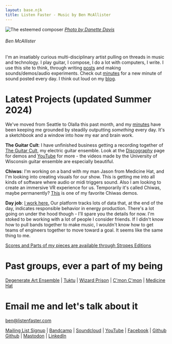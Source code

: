```yaml
---
layout: base.njk
title: Listen Faster - Music by Ben McAllister
---
```



<div id="home-header">

![The esteemed composer](/main/img/ben-danette-piano-bw.png)
[*Photo by Danette Davis*](https://www.danettedavis.com/)

###### Ben McAllister

I'm an insatiably curious multi-disciplinary artist pulling on threads in music and technology. I play guitar, I compose, I do a lot with computers, I write. I use this site to think, through writing [posts](/main/#blog-menu) and making sounds/demos/audio experiments. Check out [minutes](/main/1min/) for a new minute of sound posted every day. I think out loud on my [blog](/main/#blog-menu). 

# Latest Projects (updated Summer 2024)

We've moved from Seattle to Olalla this past month, and my [minutes](/main/1min/) have been keeping me grounded by steadily outputting *something* every day. It's a sketchbook and a window into how my ear and brain work. 

**The Guitar Cult**: I have unfinished business getting a recording together of [The Guitar Cult](https://www.theguitarcult.com/), my electric guitar ensemble. Look at the [Discography](/main/discography/) page for demos and [YouTube](https://www.youtube.com/channel/UCWBSD3mHhaImuKrzbQ0zHQA) for more - the videos made by the University of Wisconsin guitar ensemble are especially beautiful.

**Chiwas**: I'm working on a band with my man Jason from Medicine Hat, and I'm looking into creating visuals for our show. This is getting me into all kinds of software where audio or midi triggers sound. Also I am looking to create an immersive VR experience for us. Temporarily it's called Chiwas, maybe permanently? [This](/189/) is one of my favorite Chiwas demos. 

**Day job**: [I work here.](https://fiuturx.com) Our platform tracks lots of data that, at the end of the day, indicates responsible behavior in energy production. There's a lot going on under the hood though - I'll spare you the details for now. I'm stoked to be working with a lot of people I consider friends. If I didn't know how to pull bands together to make music, I wouldn't know how to get teams of engineers together to move toward a goal. It seems like the same thing to me. 

[Scores and Parts of my pieces are available through Stropes Editions](https://www.stropes.com/ben-mcallister/)

# Past groups, ever a part of my being

[Degenerate Art Ensemble](https://www.degenerateartensemble.com/) | [Tuktu](https://listenfastermusic.bandcamp.com/album/qayaq-1) | [Wizard Prison](https://wizardprison.bandcamp.com/) | [C'mon C'mon](https://cmoncmon.bandcamp.com/) | [Medicine Hat](https://listenfastermusic.bandcamp.com/album/medicine-hat)

# Email me and let's talk about it

ben@listenfaster.com

[Mailing List Signup](http://eepurl.com/bbcGMr) | [Bandcamp](https://listenfastermusic.bandcamp.com/) | [Soundcloud](https://soundcloud.com/listenfaster/) | [YouTube](https://www.youtube.com/channel/UCWBSD3mHhaImuKrzbQ0zHQA) | <a rel="me" href="https://www.facebook.com/ben.mcallister">Facebook</a> | <a rel="me" href="https://github.com/benmca/">Github</a> [Github](https://github.com/benmca/) | <a rel="me" href="https://social.toplap.org/@listenfaster">Mastodon</a> | <a rel="me" href="https://www.linkedin.com/in/listenfaster/">LinkedIn</a>


</div>

<div id="home-body">

<!--
<div class="player">
<div class="header" >
  <p>{{ collections.minutes | length }} minutes and counting.</p>
</div>

  <div id="thing" class="player-wrap cover-art dark" data-title="Minutes" data-artist="Ben Mc" style="background-image: url('');">
    <audio preload></audio>
    <div class="player">
      <p style="font-weight: bold;">Tap date for post:</p>
      <p class="title-text"></p>
      <p class="artist-text ellipsis"></p>
      <div class="controls">
        <div class="play-pause">
          <div class="play-button">
            <svg xmlns="http://www.w3.org/2000/svg" viewBox="0 0 150 150">
              <path d="M43.3,11.1C36.6,7.1 30.3,9.6 30.3,18.6C30.3,27.6 30.3,121.3 30.3,131.7C30.3,142.1 35.6,144 43.6,139.7C51.6,134.7 133.5,87.5 141.5,83C149.3,78.5 149,72.5 141.5,68.2C134,63.8 52.2,16.4 43.3,11.1Z"/>
            </svg>
          </div>
          <div class="pause-button">
            <svg xmlns="http://www.w3.org/2000/svg" viewBox="0 0 48 48">
              <rect width="18%" height="90%" x="22.5%" y="5%" rx="5%" ry="5%"/>
              <rect width="18%" height="90%" x="62.5%" y="5%" rx="5%" ry="5%"/>
            </svg>
          </div>
        </div>
        <div class="prev-button">
          <svg xmlns="http://www.w3.org/2000/svg" viewBox="0 0 24 24">
            <path d="M8.7 12L22 18.9V5.1L8.7 12z"/>
            <path d="M0 12l11.3 6.9V5.1L0 12z"/>
          </svg>
        </div>
        <div class="next-button">
          <svg xmlns="http://www.w3.org/2000/svg" viewBox="0 0 24 24">
            <path d="M15.3 12L2 18.9V5.1L15.3 12z"/>
            <path d="M24 12l-11.3 6.9V5.1L24 12z"/>
          </svg>
        </div>
        <div class="playlist-button">
          <svg viewBox="0 0 48 48">
            <rect width="67%" height="13%" x="28%" y="19%" rx="5%" ry="5%"/>
            <rect width="67%" height="13%" x="28%" y="45%" rx="5%" ry="5%"/>
            <rect width="67%" height="13%" x="28%" y="71%" rx="5%" ry="5%"/>
            <rect width="13%" height="13%" x="5%" y="19%" rx="6.5%" ry="7.5%"/>
            <rect width="13%" height="13%" x="5%" y="45%" rx="6.5%" ry="7.5%"/>
            <rect width="13%" height="13%" x="5%" y="71%" rx="6.5%" ry="7.5%"/>
          </svg>
        </div>
        <div class="seek-wrap"><input type="range" min="0" max="100" step=".1" value="0" class="seek-bar"></div>
        <div class="current-time">0:00:00</div>
        <div class="duration-time">0:00:00</div>
      </div>
    </div>
    <div class="big-play-pause">
      <div class="big-play-button">
        <svg xmlns="http://www.w3.org/2000/svg" viewBox="0 0 150 150">
          <path d="M43.3,11.1C36.6,7.1 30.3,9.6 30.3,18.6C30.3,27.6 30.3,121.3 30.3,131.7C30.3,142.1 35.6,144 43.6,139.7C51.6,134.7 133.5,87.5 141.5,83C149.3,78.5 149,72.5 141.5,68.2C134,63.8 52.2,16.4 43.3,11.1Z"/>
        </svg>
      </div>
      <div class="big-pause-button">
        <svg xmlns="http://www.w3.org/2000/svg" viewBox="0 0 48 48">
          <rect width="18%" height="90%" x="22.5%" y="5%" rx="5%" ry="5%"/>
          <rect width="18%" height="90%" x="62.5%" y="5%" rx="5%" ry="5%"/>
        </svg>
      </div>
    </div>
    <div class="playlist-wrap">
      <h2>Daily Minutes</h2>
      <ol>
        {% for post in collections.minutes | reverse %}
        <li>
          <a href="{{ post.data.audio }}" data-artist="Ben McAllister" data-posturl="{{ post.url | url }}" data-imgurl="{{ post.data.bgImg | url  }}">{{ post.data.date |  friendlyDate('dd LLLL yyyy') }}</a>
        </li>
        {% endfor %}

      </ol>
    </div>
  </div>

<script type="text/javascript" src="/main/js/player.js">

</script>
-->

</div>

</div>
